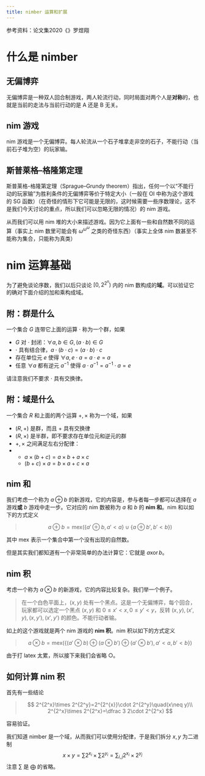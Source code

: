 ```yaml
---
title: nimber 运算和扩展
---
```


参考资料：论文集2020《》罗煜翔

# 什么是 nimber

## 无偏博弈

无偏博弈是一种双人回合制游戏，两人轮流行动，同时局面对两个人是**对称**的，也就是当前的走法与当前行动的是 A 还是 B 无关。

## nim 游戏

nim 游戏是一个无偏博弈。每人轮流从一个石子堆拿走非空的石子，不能行动（当前石子堆为空）的玩家输。

## 斯普莱格–格隆第定理

斯普莱格-格隆第定理（Sprague–Grundy theorem）指出，任何一个以“不能行动的玩家输”为胜利条件的无偏博弈等价于特定大小（一般在 OI 中称为这个游戏的 $\text{SG}$ 函数）（在奇怪的情形下它可能是无限的，这时候需要一些序数理论，这不是我们今天讨论的重点，所以我们可以忽略无限的情况）的 nim 游戏。

从而我们可以用 nim 堆的大小来描述游戏。因为它上面有一些和自然数不同的运算（事实上 nim 数里可能会有 $\omega^{\omega^\omega}$ 之类的奇怪东西）（事实上全体 nim 数甚至不能称为集合，只能称为真类）

# nim 运算基础

为了避免谈论序数，我们以后只谈论 $[0,2^{2^n})$ 内的 nim 数构成的**域**。可以验证它的确对下面介绍的加和乘构成域。

## 附：群是什么

一个集合 $G$ 连带它上面的运算 $\cdot$ 称为一个群，如果

- $G$ 对 $\cdot$ 封闭：$\forall a,b\in G,(a\cdot b)\in G$
- $\cdot$ 具有结合律，$a\cdot(b\cdot c)=(a\cdot b)\cdot c$
- 存在单位元 $e$ 使得 $\forall a,e\cdot a=a\cdot e=a$
- 任意 $\forall a$ 都有逆元 $a^{-1}$ 使得 $a\cdot a^{-1}=a^{-1}\cdot a=e$

请注意我们不要求 $\cdot$ 具有交换律。

## 附：域是什么

一个集合 $R$ 和上面的两个运算 $+,\times$ 称为一个域，如果

- $(R,+)$ 是群，而且 $+$ 具有交换律
- $(R,\times)$ 是半群，即不要求存在单位元和逆元的群
- $+,\times$ 之间满足左右分配律：
- - $a\times(b+c)=a\times b+a\times c$
  - $(b+c)\times a=b\times a+c\times a$

## nim 和

我们考虑一个称为 $a\oplus b$ 的新游戏，它的内容是，参与者每一步都可以选择在 $a$ 游戏**或** $b$ 游戏中走一步。它对应的 nim 数被称为 $a$ 和 $b$ 的 **nim 和**。nim 和以如下的方式定义

> $$
> a\oplus b=\text{mex}(\{a'\oplus b,a'<a\}\cup\{a\oplus b',b'<b\})
> $$

其中 $\text{mex}$ 表示一个集合中第一个没有出现的自然数。

但是其实我们都知道有一个非常简单的办法计算它：它就是 $a\operatorname{xor} b$。

## nim 积

考虑一个称为 $a\otimes b$ 的新游戏，它的内容比较复杂。我们举一个例子。

> 在一个白色平面上，$(x,y)$ 处有一个黑点。这是一个无偏博弈，每个回合，玩家都可以选定一个黑点 $(x,y)$ 和 $0\le x'<x,0\le y'<y$，反转 $(x,y),(x',y),(x,y'),(x',y')$ 的颜色。不能行动者输。

如上的这个游戏就是两个 nim 游戏的 **nim 积**。nim 积以如下的方式定义

>$$
>a\otimes b=\text{mex}(\{(a'\otimes b)\oplus(a\otimes b')\oplus(a'\otimes  b'),a'<a,b'<b\})
>$$

由于打 latex 太累，所以接下来我们会省略 $\bigcirc$。

## 如何计算 nim 积

首先有一些结论

> $$
> 2^{2^x}\times 2^{2^y}=2^{2^{x}}\cdot 2^{2^y}\quad(x\neq y)\\
> 2^{2^x}\times 2^{2^x}=\dfrac 3 2\cdot 2^{2^x}
> $$

容易验证。

我们知道 nimber 是一个域，从而我们可以使用分配律，于是我们拆分 $x,y$ 为二进制
$$
x\times y=\sum 2^{x_i}\times\sum 2^{y_i}=\sum_{i,j}2^{x_i}\times 2^{y_j}
$$
注意 $\sum$ 是 $\bigoplus$ 的省略。